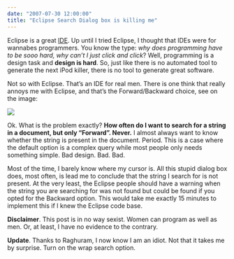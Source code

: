 ```yaml
---
date: "2007-07-30 12:00:00"
title: "Eclipse Search Dialog box is killing me"
---
```




Eclipse is a great [IDE](https://en.wikipedia.org/wiki/Integrated_development_environment). Up until I tried Eclipse, I thought that IDEs were for wannabes programmers. You know the type: <em>why does programming have to be sooo hard, why can&rsquo;t I just click and click</em>? Well, programming is a design task and __design is hard__. So, just like there is no automated tool to generate the next iPod killer, there is no tool to generate great software.

Not so with Eclipse. That&rsquo;s an IDE for real men.
There is one think that really annoys me with Eclipse, and that&rsquo;s the Forward/Backward choice, see on the image:

<img decoding="async" src="https://lh5.google.com/lemire/Rq5mUkW0c2I/AAAAAAAAAUo/WNrACApg3a8/s144/Picture%202.png" />

Ok. What is the problem exactly? __How often do I want to search for a string in a document, but only &ldquo;Forward&rdquo;. Never.__ I almost always want to know whether the string is present in the document. Period.
This is a case where the default option is a complex query while most people only needs something simple. Bad design. Bad. Bad.

Most of the time, I barely know where my cursor is. All this stupid dialog box does, most often, is lead me to conclude that the string I search for is not present. At the very least, the Eclipse people should have a warning when the string you are searching for was not found but could be found if you opted for the Backward option. This would take me exactly 15 minutes to implement this if I knew the Eclipse code base.

__Disclaimer__. This post is in no way sexist. Women can program as well as men. Or, at least, I have no evidence to the contrary.

__Update__. Thanks to Raghuram, I now know I am an idiot. Not that it takes me by surprise. Turn on the wrap search option.

